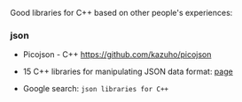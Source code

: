 Good libraries for C++ based on other people's experiences:

### json
* Picojson - C++ https://github.com/kazuho/picojson
* 15 C++ libraries for manipulating JSON data format: [page](https://bestofgithub.com/blog/c-libraries-for-manipulating-json-data-format_73)

* Google search: `json libraries for C++`
